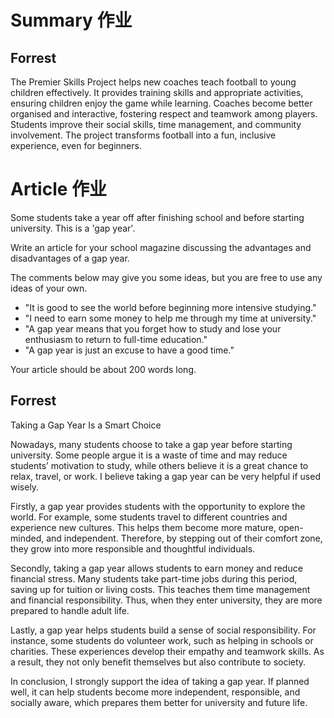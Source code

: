 # Summary 作业

## Forrest

The Premier Skills Project helps new coaches teach football to young children effectively. It provides training skills and appropriate activities, ensuring children enjoy the game while learning. Coaches become better organised and interactive, fostering respect and teamwork among players. Students improve their social skills, time management, and community involvement. The project transforms football into a fun, inclusive experience, even for beginners.

# Article 作业
Some students take a year off after finishing school and before starting university. This is a 'gap year'.

Write an article for your school magazine discussing the advantages and disadvantages of a gap year.

The comments below may give you some ideas, but you are free to use any ideas of your own.
- "It is good to see the world before beginning more intensive studying."
- "I need to earn some money to help me through my time at university."
- "A gap year means that you forget how to study and lose your enthusiasm to return to full-time education."
- "A gap year is just an excuse to have a good time."

Your article should be about 200 words long.

## Forrest 
Taking a Gap Year Is a Smart Choice

Nowadays, many students choose to take a gap year before starting university. Some people argue it is a waste of time and may reduce students’ motivation to study, while others believe it is a great chance to relax, travel, or work. I believe taking a gap year can be very helpful if used wisely.

Firstly, a gap year provides students with the opportunity to explore the world.
For example, some students travel to different countries and experience new cultures.
This helps them become more mature, open-minded, and independent.
Therefore, by stepping out of their comfort zone, they grow into more responsible and thoughtful individuals.

Secondly, taking a gap year allows students to earn money and reduce financial stress.
Many students take part-time jobs during this period, saving up for tuition or living costs.
This teaches them time management and financial responsibility.
Thus, when they enter university, they are more prepared to handle adult life.

Lastly, a gap year helps students build a sense of social responsibility.
For instance, some students do volunteer work, such as helping in schools or charities.
These experiences develop their empathy and teamwork skills.
As a result, they not only benefit themselves but also contribute to society.

In conclusion, I strongly support the idea of taking a gap year. If planned well, it can help students become more independent, responsible, and socially aware, which prepares them better for university and future life.
